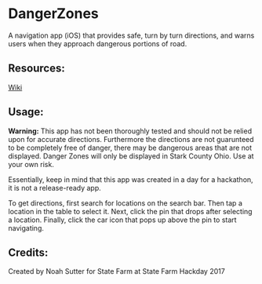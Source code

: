 # DangerZones
A navigation app (iOS) that provides safe, turn by turn directions, and warns users when they approach dangerous portions of road.
## Resources: 
[Wiki](https://github.com/SutterButter/DangerZones/wiki)
## Usage: 
**Warning:** This app has not been thoroughly tested and should not be relied upon for accurate directions. Furthermore the directions are not guarunteed to be completely free of danger, there may be dangerous areas that are not displayed. Danger Zones will only be displayed in Stark County Ohio. Use at your own risk. 

Essentially, keep in mind that this app was created in a day for a hackathon, it is not a release-ready app.

To get directions, first search for locations on the search bar. Then tap a location in the table to select it. Next, click the pin that drops after selecting a location. Finally, click the car icon that pops up above the pin to start navigating. 
## Credits: 
Created by Noah Sutter for State Farm at State Farm Hackday 2017
